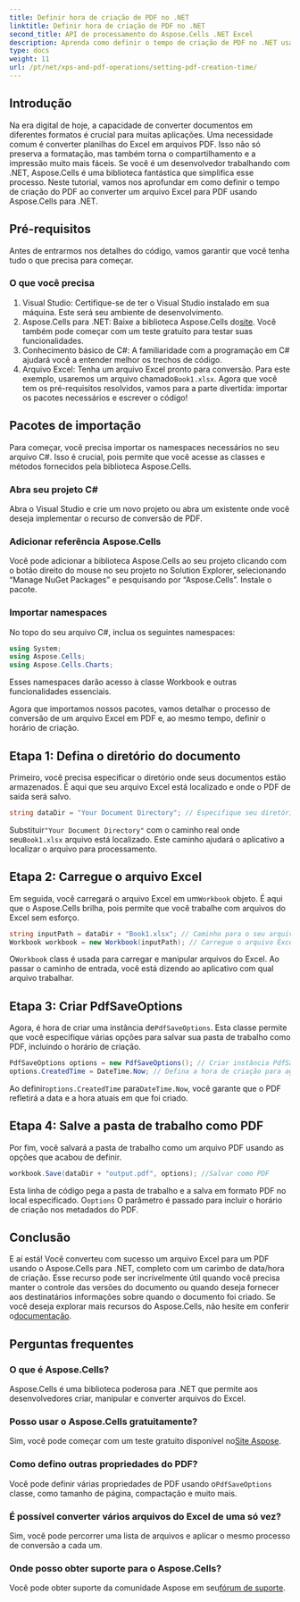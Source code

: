 ```yaml
---
title: Definir hora de criação de PDF no .NET
linktitle: Definir hora de criação de PDF no .NET
second_title: API de processamento do Aspose.Cells .NET Excel
description: Aprenda como definir o tempo de criação de PDF no .NET usando Aspose.Cells. Siga nosso guia passo a passo para conversão perfeita de Excel para PDF.
type: docs
weight: 11
url: /pt/net/xps-and-pdf-operations/setting-pdf-creation-time/
---
```

## Introdução
Na era digital de hoje, a capacidade de converter documentos em diferentes formatos é crucial para muitas aplicações. Uma necessidade comum é converter planilhas do Excel em arquivos PDF. Isso não só preserva a formatação, mas também torna o compartilhamento e a impressão muito mais fáceis. Se você é um desenvolvedor trabalhando com .NET, Aspose.Cells é uma biblioteca fantástica que simplifica esse processo. Neste tutorial, vamos nos aprofundar em como definir o tempo de criação do PDF ao converter um arquivo Excel para PDF usando Aspose.Cells para .NET.
## Pré-requisitos
Antes de entrarmos nos detalhes do código, vamos garantir que você tenha tudo o que precisa para começar.
### O que você precisa
1. Visual Studio: Certifique-se de ter o Visual Studio instalado em sua máquina. Este será seu ambiente de desenvolvimento.
2.  Aspose.Cells para .NET: Baixe a biblioteca Aspose.Cells do[site](https://releases.aspose.com/cells/net/). Você também pode começar com um teste gratuito para testar suas funcionalidades.
3. Conhecimento básico de C#: A familiaridade com a programação em C# ajudará você a entender melhor os trechos de código.
4. Arquivo Excel: Tenha um arquivo Excel pronto para conversão. Para este exemplo, usaremos um arquivo chamado`Book1.xlsx`.
Agora que você tem os pré-requisitos resolvidos, vamos para a parte divertida: importar os pacotes necessários e escrever o código!
## Pacotes de importação
Para começar, você precisa importar os namespaces necessários no seu arquivo C#. Isso é crucial, pois permite que você acesse as classes e métodos fornecidos pela biblioteca Aspose.Cells.
### Abra seu projeto C#
Abra o Visual Studio e crie um novo projeto ou abra um existente onde você deseja implementar o recurso de conversão de PDF.
### Adicionar referência Aspose.Cells
Você pode adicionar a biblioteca Aspose.Cells ao seu projeto clicando com o botão direito do mouse no seu projeto no Solution Explorer, selecionando “Manage NuGet Packages” e pesquisando por “Aspose.Cells”. Instale o pacote.
### Importar namespaces
No topo do seu arquivo C#, inclua os seguintes namespaces:
```csharp
using System;
using Aspose.Cells;
using Aspose.Cells.Charts;
```
Esses namespaces darão acesso à classe Workbook e outras funcionalidades essenciais.

Agora que importamos nossos pacotes, vamos detalhar o processo de conversão de um arquivo Excel em PDF e, ao mesmo tempo, definir o horário de criação.
## Etapa 1: Defina o diretório do documento
Primeiro, você precisa especificar o diretório onde seus documentos estão armazenados. É aqui que seu arquivo Excel está localizado e onde o PDF de saída será salvo.
```csharp
string dataDir = "Your Document Directory"; // Especifique seu diretório de documentos
```
 Substituir`"Your Document Directory"` com o caminho real onde seu`Book1.xlsx` arquivo está localizado. Este caminho ajudará o aplicativo a localizar o arquivo para processamento.
## Etapa 2: Carregue o arquivo Excel
 Em seguida, você carregará o arquivo Excel em um`Workbook` objeto. É aqui que o Aspose.Cells brilha, pois permite que você trabalhe com arquivos do Excel sem esforço.
```csharp
string inputPath = dataDir + "Book1.xlsx"; // Caminho para o seu arquivo Excel
Workbook workbook = new Workbook(inputPath); // Carregue o arquivo Excel
```
 O`Workbook` class é usada para carregar e manipular arquivos do Excel. Ao passar o caminho de entrada, você está dizendo ao aplicativo com qual arquivo trabalhar.
## Etapa 3: Criar PdfSaveOptions
 Agora, é hora de criar uma instância de`PdfSaveOptions`. Esta classe permite que você especifique várias opções para salvar sua pasta de trabalho como PDF, incluindo o horário de criação.
```csharp
PdfSaveOptions options = new PdfSaveOptions(); // Criar instância PdfSaveOptions
options.CreatedTime = DateTime.Now; // Defina a hora de criação para agora
```
 Ao definir`options.CreatedTime` para`DateTime.Now`, você garante que o PDF refletirá a data e a hora atuais em que foi criado.
## Etapa 4: Salve a pasta de trabalho como PDF
Por fim, você salvará a pasta de trabalho como um arquivo PDF usando as opções que acabou de definir.
```csharp
workbook.Save(dataDir + "output.pdf", options); //Salvar como PDF
```
 Esta linha de código pega a pasta de trabalho e a salva em formato PDF no local especificado. O`options` O parâmetro é passado para incluir o horário de criação nos metadados do PDF.

## Conclusão
E aí está! Você converteu com sucesso um arquivo Excel para um PDF usando o Aspose.Cells para .NET, completo com um carimbo de data/hora de criação. Esse recurso pode ser incrivelmente útil quando você precisa manter o controle das versões do documento ou quando deseja fornecer aos destinatários informações sobre quando o documento foi criado.
 Se você deseja explorar mais recursos do Aspose.Cells, não hesite em conferir o[documentação](https://reference.aspose.com/cells/net/).
## Perguntas frequentes
### O que é Aspose.Cells?
Aspose.Cells é uma biblioteca poderosa para .NET que permite aos desenvolvedores criar, manipular e converter arquivos do Excel.
### Posso usar o Aspose.Cells gratuitamente?
 Sim, você pode começar com um teste gratuito disponível no[Site Aspose](https://releases.aspose.com/).
### Como defino outras propriedades do PDF?
 Você pode definir várias propriedades de PDF usando o`PdfSaveOptions` classe, como tamanho de página, compactação e muito mais.
### É possível converter vários arquivos do Excel de uma só vez?
Sim, você pode percorrer uma lista de arquivos e aplicar o mesmo processo de conversão a cada um.
### Onde posso obter suporte para o Aspose.Cells?
 Você pode obter suporte da comunidade Aspose em seu[fórum de suporte](https://forum.aspose.com/c/cells/9).